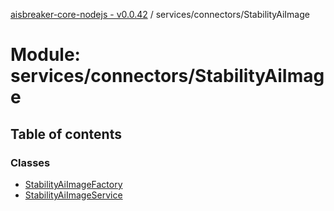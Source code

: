 [aisbreaker-core-nodejs - v0.0.42](../README.md) / services/connectors/StabilityAiImage

# Module: services/connectors/StabilityAiImage

## Table of contents

### Classes

- [StabilityAiImageFactory](../classes/services_connectors_StabilityAiImage.StabilityAiImageFactory.md)
- [StabilityAiImageService](../classes/services_connectors_StabilityAiImage.StabilityAiImageService.md)
